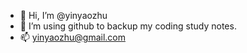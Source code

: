 - 👋 Hi, I’m @yinyaozhu
- 👀 I’m using github to backup my coding study notes.
- 📫 yinyaozhu@gmail.com


